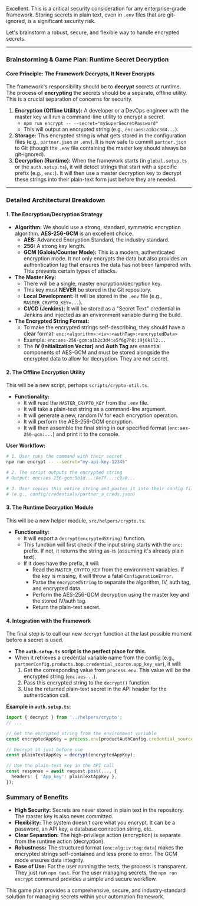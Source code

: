 Excellent. This is a critical security consideration for any enterprise-grade framework. Storing secrets in plain text, even in `.env` files that are git-ignored, is a significant security risk.

Let's brainstorm a robust, secure, and flexible way to handle encrypted secrets.

---

### **Brainstorming & Game Plan: Runtime Secret Decryption**

#### **Core Principle: The Framework Decrypts, It Never Encrypts**

The framework's responsibility should be to **decrypt** secrets at runtime. The process of **encrypting** the secrets should be a separate, offline utility. This is a crucial separation of concerns for security.

1.  **Encryption (Offline Utility):** A developer or a DevOps engineer with the master key will run a command-line utility to encrypt a secret.
    *   `npm run encrypt -- --secret="mySuperSecretPassword"`
    *   This will output an encrypted string (e.g., `enc:aes:a1b2c3d4...`).
2.  **Storage:** This encrypted string is what gets stored in the configuration files (e.g., `partner.json` or `.env`). It is now safe to commit `partner.json` to Git (though the `.env` file containing the master key should always be git-ignored).
3.  **Decryption (Runtime):** When the framework starts (in `global.setup.ts` or the `auth.setup.ts`), it will detect strings that start with a specific prefix (e.g., `enc:`). It will then use a master decryption key to decrypt these strings into their plain-text form just before they are needed.

---

### **Detailed Architectural Breakdown**

#### **1. The Encryption/Decryption Strategy**

*   **Algorithm:** We should use a strong, standard, symmetric encryption algorithm. **AES-256-GCM** is an excellent choice.
    *   **AES:** Advanced Encryption Standard, the industry standard.
    *   **256:** A strong key length.
    *   **GCM (Galois/Counter Mode):** This is a modern, authenticated encryption mode. It not only encrypts the data but also provides an authentication tag that ensures the data has not been tampered with. This prevents certain types of attacks.
*   **The Master Key:**
    *   There will be a single, master encryption/decryption key.
    *   This key must **NEVER** be stored in the Git repository.
    *   **Local Development:** It will be stored in the `.env` file (e.g., `MASTER_CRYPTO_KEY=...`).
    *   **CI/CD (Jenkins):** It will be stored as a "Secret Text" credential in Jenkins and injected as an environment variable during the build.
*   **The Encrypted String Format:**
    *   To make the encrypted strings self-describing, they should have a clear format:
        `enc:<algorithm>:<iv>:<authTag>:<encryptedData>`
    *   Example: `enc:aes-256-gcm:a1b2c3d4:e5f6g7h8:i9j0k1l2...`
    *   The **IV (Initialization Vector)** and **Auth Tag** are essential components of AES-GCM and must be stored alongside the encrypted data to allow for decryption. They are not secret.

#### **2. The Offline Encryption Utility**

This will be a new script, perhaps `scripts/crypto-util.ts`.

*   **Functionality:**
    *   It will read the `MASTER_CRYPTO_KEY` from the `.env` file.
    *   It will take a plain-text string as a command-line argument.
    *   It will generate a new, random IV for each encryption operation.
    *   It will perform the AES-256-GCM encryption.
    *   It will then assemble the final string in our specified format (`enc:aes-256-gcm:...`) and print it to the console.

**User Workflow:**
```bash
# 1. User runs the command with their secret
npm run encrypt -- --secret="my-api-key-12345"

# 2. The script outputs the encrypted string
# Output: enc:aes-256-gcm:5b1d...:8e7f...:c9a0...

# 3. User copies this entire string and pastes it into their config file
# (e.g., config/credentials/partner_a_creds.json)
```

#### **3. The Runtime Decryption Module**

This will be a new helper module, `src/helpers/crypto.ts`.

*   **Functionality:**
    *   It will export a `decrypt(encryptedString)` function.
    *   This function will first check if the input string starts with the `enc:` prefix. If not, it returns the string as-is (assuming it's already plain text).
    *   If it does have the prefix, it will:
        *   Read the `MASTER_CRYPTO_KEY` from the environment variables. If the key is missing, it will throw a fatal `ConfigurationError`.
        *   Parse the `encryptedString` to separate the algorithm, IV, auth tag, and encrypted data.
        *   Perform the AES-256-GCM decryption using the master key and the stored IV/auth tag.
        *   Return the plain-text secret.

#### **4. Integration with the Framework**

The final step is to call our new `decrypt` function at the last possible moment before a secret is used.

*   **The `auth.setup.ts` script is the perfect place for this.**
*   When it retrieves a credential variable name from the config (e.g., `partnerConfig.products.bop.credential_source.app_key_var`), it will:
    1.  Get the corresponding value from `process.env`. This value will be the encrypted string (`enc:aes...`).
    2.  Pass this encrypted string to the `decrypt()` function.
    3.  Use the returned plain-text secret in the API header for the authentication call.

**Example in `auth.setup.ts`:**
```typescript
import { decrypt } from '../helpers/crypto';
// ...

// Get the encrypted string from the environment variable
const encryptedAppKey = process.env[productAuthConfig.credential_source.app_key_var];

// Decrypt it just before use
const plainTextAppKey = decrypt(encryptedAppKey);

// Use the plain-text key in the API call
const response = await request.post(..., {
  headers: { 'App_key': plainTextAppKey },
});
```

### **Summary of Benefits**

*   **High Security:** Secrets are never stored in plain text in the repository. The master key is also never committed.
*   **Flexibility:** The system doesn't care what you encrypt. It can be a password, an API key, a database connection string, etc.
*   **Clear Separation:** The high-privilege action (encryption) is separate from the runtime action (decryption).
*   **Robustness:** The structured format (`enc:alg:iv:tag:data`) makes the encrypted strings self-contained and less prone to error. The GCM mode ensures data integrity.
*   **Ease of Use:** For the user running the tests, the process is transparent. They just run `npm test`. For the user managing secrets, the `npm run encrypt` command provides a simple and secure workflow.

This game plan provides a comprehensive, secure, and industry-standard solution for managing secrets within your automation framework.